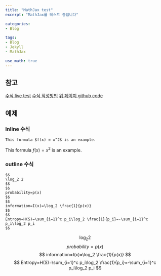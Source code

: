 ```yaml
---
title: "MathJax test"
excerpt: "MathJax를 테스트 중입니다"

categories:
- Blog

tags:
- Blog
- Jekyll
- MathJax

use_math: true
---
```


## 참고
[수식 live test](https://www.mathjax.org/#demo)
[수식 작성방법](https://ghdic.github.io/math/default/mathjax-%EB%AC%B8%EB%B2%95/)
[위 페이지 github code](https://raw.githubusercontent.com/ghdic/ghdic.github.io/master/_posts/default/2020-02-01-mathjax-%EB%AC%B8%EB%B2%95.md)

## 예제
### Inline 수식
```
This formula $f(x) = x^2$ is an example.  
```
This formula $f(x) = x^2$ is an example.  


### outline 수식
```
$$
\log_2 2
$$
$$
probability=p(x)
$$
$$
information=I(x)=\log_2 \frac{1}{p(x)}
$$
$$
Entropy=H(S)=\sum_{i=1}^c p_i\log_2 \frac{1}{p_i}=-\sum_{i=1}^c p_i\log_2 p_i
$$
```
$$
\log_2 2
$$
$$
probability=p(x)
$$
$$
information=I(x)=\log_2 \frac{1}{p(x)}
$$
$$
Entropy=H(S)=\sum_{i=1}^c p_i\log_2 \frac{1}{p_i}=-\sum_{i=1}^c p_i\log_2 p_i
$$